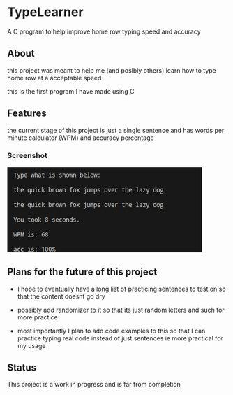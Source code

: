 # TypeLearner
A C program to help improve home row typing speed and accuracy

## About

this project was meant to help me (and posibly others) learn how to type home row at a acceptable speed

this is the first program I have made using C

## Features

the current stage of this project is just a single sentence and has words per minute calculator (WPM) and accuracy percentage

### Screenshot

![(image) example of what the code looks like](/previews/TypeLearner.png)

## Plans for the future of this project

- I hope to eventually have a long list of practicing sentences to test on so that the content doesnt go dry

- possibly add randomizer to it so that its just random letters and such for more practice

- most importantly I plan to add code examples to this so that I can practice typing real code instead of just sentences ie more practical for my usage

## Status

This project is a work in progress and is far from completion